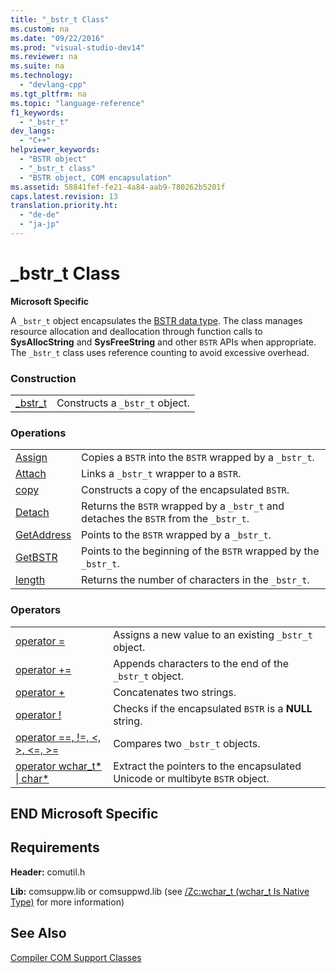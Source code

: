 ```yaml
---
title: "_bstr_t Class"
ms.custom: na
ms.date: "09/22/2016"
ms.prod: "visual-studio-dev14"
ms.reviewer: na
ms.suite: na
ms.technology: 
  - "devlang-cpp"
ms.tgt_pltfrm: na
ms.topic: "language-reference"
f1_keywords: 
  - "_bstr_t"
dev_langs: 
  - "C++"
helpviewer_keywords: 
  - "BSTR object"
  - "_bstr_t class"
  - "BSTR object, COM encapsulation"
ms.assetid: 58841fef-fe21-4a84-aab9-780262b5201f
caps.latest.revision: 13
translation.priority.ht: 
  - "de-de"
  - "ja-jp"
---
```

# _bstr_t Class
**Microsoft Specific**  
  
 A `_bstr_t` object encapsulates the [BSTR data type](assetId:///1b2d7d2c-47af-4389-a6b6-b01b7e915228). The class manages resource allocation and deallocation through function calls to **SysAllocString** and **SysFreeString** and other `BSTR` APIs when appropriate. The `_bstr_t` class uses reference counting to avoid excessive overhead.  
  
### Construction  
  
|||  
|-|-|  
|[_bstr_t](../vs140/_bstr_t--_bstr_t.md)|Constructs a `_bstr_t` object.|  
  
### Operations  
  
|||  
|-|-|  
|[Assign](../vs140/_bstr_t--assign.md)|Copies a `BSTR` into the `BSTR` wrapped by a `_bstr_t`.|  
|[Attach](../vs140/_bstr_t--attach.md)|Links a `_bstr_t` wrapper to a `BSTR`.|  
|[copy](../vs140/_bstr_t--copy.md)|Constructs a copy of the encapsulated `BSTR`.|  
|[Detach](../vs140/_bstr_t--detach.md)|Returns the `BSTR` wrapped by a `_bstr_t` and detaches the `BSTR` from the `_bstr_t`.|  
|[GetAddress](../vs140/_bstr_t--getaddress.md)|Points to the `BSTR` wrapped by a `_bstr_t`.|  
|[GetBSTR](../vs140/_bstr_t--getbstr.md)|Points to the beginning of the `BSTR` wrapped by the `_bstr_t`.|  
|[length](../vs140/_bstr_t--length.md)|Returns the number of characters in the `_bstr_t`.|  
  
### Operators  
  
|||  
|-|-|  
|[operator =](../vs140/_bstr_t--operator-=.md)|Assigns a new value to an existing `_bstr_t` object.|  
|[operator +=](../vs140/_bstr_t--operator--=---.md)|Appends characters to the end of the `_bstr_t` object.|  
|[operator +](../vs140/_bstr_t--operator--=---.md)|Concatenates two strings.|  
|[operator !](../vs140/_bstr_t--operator-!.md)|Checks if the encapsulated `BSTR` is a **NULL** string.|  
|[operator ==, !=, <, >, <=, >=](../vs140/_bstr_t-relational-operators.md)|Compares two `_bstr_t` objects.|  
|[operator wchar_t* &#124; char\*](../vs140/_bstr_t--wchar_t---_bstr_t--char-.md)|Extract the pointers to the encapsulated Unicode or multibyte `BSTR` object.|  
  
## END Microsoft Specific  
  
## Requirements  
 **Header:** comutil.h  
  
 **Lib:** comsuppw.lib or comsuppwd.lib (see [/Zc:wchar_t (wchar_t Is Native Type)](../vs140/-zc-wchar_t--wchar_t-is-native-type-.md) for more information)  
  
## See Also  
 [Compiler COM Support Classes](../vs140/compiler-com-support-classes.md)